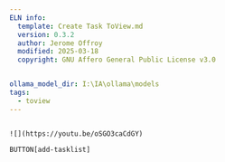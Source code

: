 ```yaml
---
ELN info:
  template: Create Task ToView.md
  version: 0.3.2
  author: Jerome Offroy
  modified: 2025-03-18
  copyright: GNU Affero General Public License v3.0


ollama_model_dir: I:\IA\ollama\models
tags:
  - toview
---
```

````ad-tip

![](https://youtu.be/oSGO3caCdGY)
````




`BUTTON[add-tasklist]`


